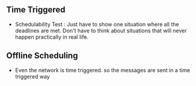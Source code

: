 ## Time Triggered 
- Schedulability Test : Just have to show one situation where all the deadlines are met. Don't have to think about situations that will never happen practically in real life.

## Offline Scheduling 
- Even the network is time triggered. so the messages are sent in a time triggered way 